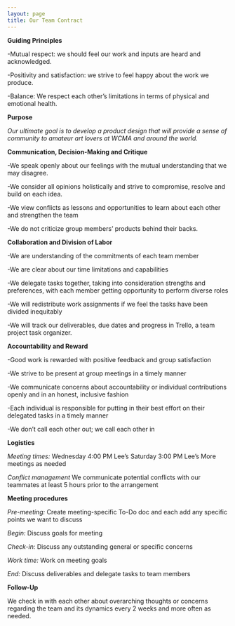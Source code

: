 ```yaml
---
layout: page
title: Our Team Contract
---
```


**Guiding Principles**

  -Mutual respect: we should feel our work and inputs are heard and acknowledged.
  
  -Positivity and satisfaction: we strive to feel happy about the work we produce.
  
  -Balance: We respect each other’s limitations in terms of physical and emotional health.


**Purpose**

  *Our ultimate goal is to develop a product design that will provide a sense of community to amateur art lovers at WCMA and around the world.*


**Communication, Decision-Making and Critique**

  -We speak openly about our feelings with the mutual understanding that we may disagree. 
  
  -We consider all opinions holistically and strive to compromise, resolve and build on each idea. 

  -We view conflicts as lessons and opportunities to learn about each other and strengthen the team 
  
  -We do not criticize group members’ products behind their backs.


**Collaboration and Division of Labor**

-We are understanding of the commitments of each team member

-We are clear about our time limitations and capabilities

-We delegate tasks together, taking into consideration strengths and preferences, with each member getting opportunity to perform diverse roles

-We will redistribute work assignments if we feel the tasks have been divided inequitably

-We will track our deliverables, due dates and progress in Trello, a team project task organizer. 


**Accountability and Reward**

-Good work is rewarded with positive feedback and group satisfaction

-We strive to be present at group meetings in a timely manner

-We communicate concerns about accountability or individual contributions openly and in an honest, inclusive fashion

-Each individual is responsible for putting in their best effort on their delegated tasks in a timely manner

-We don’t call each other out; we call each other in


**Logistics**

*Meeting times:*
Wednesday 4:00 PM Lee’s
Saturday 3:00 PM Lee’s
More meetings as needed

*Conflict management*
We communicate potential conflicts with our teammates at least 5 hours prior to the arrangement


**Meeting procedures**

*Pre-meeting:* Create meeting-specific To-Do doc and each add any specific points we want to discuss

*Begin:* Discuss goals for meeting

*Check-in:* Discuss any outstanding general or specific concerns

*Work time:* Work on meeting goals

*End:* Discuss deliverables and delegate tasks to team members


**Follow-Up**

We check in with each other about overarching thoughts or concerns regarding the team and its dynamics every 2 weeks and more often as needed. 




